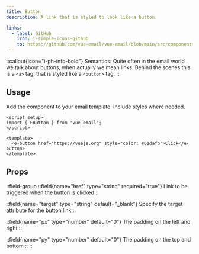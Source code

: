 ```yaml
---
title: Button
description: A link that is styled to look like a button.

links:
  - label: GitHub
    icon: i-simple-icons-github
    to: https://github.com/vue-email/vue-email/blob/main/src/components/EButton.vue
---
```


::callout{icon="i-ph-info-bold"}
Semantics: Quite often in the email world we talk about buttons, when actually we mean links. Behind the scenes this is a `<a>` tag, that is styled like a `<button>` tag.
::


## Usage
Add the component to your email template. Include styles where needed.


```vue
<script setup>
import { EButton } from 'vue-email';
</script>

<template>
  <e-button href="https://vuejs.org" style="color: #61dafb">Click</e-button>
</template>
```

## Props

::field-group
  ::field{name="href" type="string" required="true"}
  Link to be triggered when the button is clicked
  ::

  ::field{name="target" type="string" default="_blank"}
  Specify the target attribute for the button link
  ::

  ::field{name="px" type="number" default="0"}
  The padding on the left and right
  ::

  ::field{name="py" type="number" default="0"}
  The padding on the top and bottom
  ::
::


